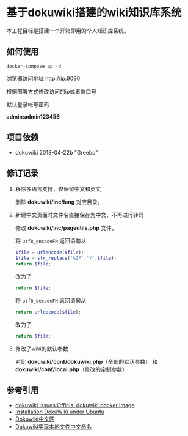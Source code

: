 #  基于dokuwiki搭建的wiki知识库系统

本工程目标是搭建一个开箱即用的个人知识库系统。

## 如何使用

```shell
docker-compose up -d
```

浏览器访问地址 http://ip:9090

根据部署方式修改访问的ip或者端口号

默认登录帐号密码

**admin:admin123456**

## 项目依赖

* dokuwiki 2018-04-22b "Greebo"

## 修订记录

1. 移除多语言支持，仅保留中文和英文

    删除 **dokuwiki/inc/lang** 对应目录。

2. 新建中文页面时文件名直接保存为中文，不再进行转码

    修改 **dokuwiki/inc/pageutils.php** 文件，

    将 `utf8_encodeFN` 返回语句从

    ```php
    $file = urlencode($file);
    $file = str_replace('%2F','/',$file);
    return $file;
    ```

    改为了

    ```php
    return $file;
    ```

    将 `utf8_decodeFN` 返回语句从

    ```php
    return urldecode($file);
    ```

    改为了

    ```php
    return $file;
    ```

3. 修改了wiki的默认参数

    对比 **dokuwiki/conf/dokuwiki.php**（全部的默认参数） 和 **dokuwiki/conf/local.php**（修改的定制参数）



## 参考引用

* [dokuwiki issues:Official dokuwiki docker image](https://github.com/splitbrain/dokuwiki/issues/1896)
* [Installation DokuWiki under Ubuntu](https://www.dokuwiki.org/install:ubuntu)
* [Dokuwiki中文网](http://www.dokuwiki.com.cn/)
* [Dukowiki实现本地文件中文命名](https://www.somnus.top/dukowiki-filename/)